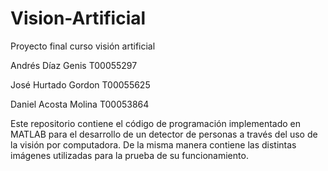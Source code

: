 # Vision-Artificial
Proyecto final curso visión artificial

Andrés Díaz Genis T00055297

José Hurtado Gordon T00055625

Daniel Acosta Molina T00053864


Este repositorio contiene el código de programación implementado en MATLAB para el desarrollo de un detector de personas a través del uso de la visión por computadora. De la misma manera contiene las distintas imágenes utilizadas para la prueba de su funcionamiento.
